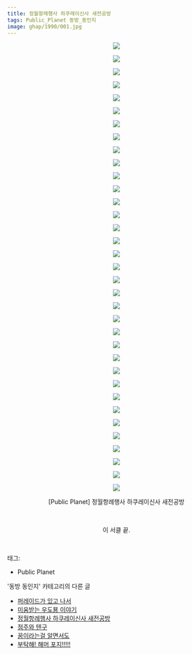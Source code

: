 ```yaml
---
title: 정월항례행사 하쿠레이신사 새전공방
tags: Public_Planet 동방_동인지
image: ghap/1990/001.jpg
---
```

<div class="article">
<p style="text-align: center; clear: none; float: none;"><img src="{{ site.nasurl }}/ghap/1990/001.jpg"/></p>
<p style="text-align: center; clear: none; float: none;"><img src="{{ site.nasurl }}/ghap/1990/002.jpg"/></p>
<p style="text-align: center; clear: none; float: none;"><img src="{{ site.nasurl }}/ghap/1990/003.jpg"/></p>
<p style="text-align: center; clear: none; float: none;"><img src="{{ site.nasurl }}/ghap/1990/004.jpg"/></p>
<p style="text-align: center; clear: none; float: none;"><img src="{{ site.nasurl }}/ghap/1990/005.jpg"/></p>
<p style="text-align: center; clear: none; float: none;"><img src="{{ site.nasurl }}/ghap/1990/006.jpg"/></p>
<p style="text-align: center; clear: none; float: none;"><img src="{{ site.nasurl }}/ghap/1990/007.jpg"/></p>
<p style="text-align: center; clear: none; float: none;"><img src="{{ site.nasurl }}/ghap/1990/008.jpg"/></p>
<p style="text-align: center; clear: none; float: none;"><img src="{{ site.nasurl }}/ghap/1990/009.jpg"/></p>
<p style="text-align: center; clear: none; float: none;"><img src="{{ site.nasurl }}/ghap/1990/010.jpg"/></p>
<p style="text-align: center; clear: none; float: none;"><img src="{{ site.nasurl }}/ghap/1990/011.jpg"/></p>
<p style="text-align: center; clear: none; float: none;"><img src="{{ site.nasurl }}/ghap/1990/012.jpg"/></p>
<p style="text-align: center; clear: none; float: none;"><img src="{{ site.nasurl }}/ghap/1990/013.jpg"/></p>
<p style="text-align: center; clear: none; float: none;"><img src="{{ site.nasurl }}/ghap/1990/014.jpg"/></p>
<p style="text-align: center; clear: none; float: none;"><img src="{{ site.nasurl }}/ghap/1990/015.jpg"/></p>
<p style="text-align: center; clear: none; float: none;"><img src="{{ site.nasurl }}/ghap/1990/016.jpg"/></p>
<p style="text-align: center; clear: none; float: none;"><img src="{{ site.nasurl }}/ghap/1990/017.jpg"/></p>
<p style="text-align: center; clear: none; float: none;"><img src="{{ site.nasurl }}/ghap/1990/018.jpg"/></p>
<p style="text-align: center; clear: none; float: none;"><img src="{{ site.nasurl }}/ghap/1990/019.jpg"/></p>
<p style="text-align: center; clear: none; float: none;"><img src="{{ site.nasurl }}/ghap/1990/020.jpg"/></p>
<p style="text-align: center; clear: none; float: none;"><img src="{{ site.nasurl }}/ghap/1990/021.jpg"/></p>
<p style="text-align: center; clear: none; float: none;"><img src="{{ site.nasurl }}/ghap/1990/022.jpg"/></p>
<p style="text-align: center; clear: none; float: none;"><img src="{{ site.nasurl }}/ghap/1990/023.jpg"/></p>
<p style="text-align: center; clear: none; float: none;"><img src="{{ site.nasurl }}/ghap/1990/024.jpg"/></p>
<p style="text-align: center; clear: none; float: none;"><img src="{{ site.nasurl }}/ghap/1990/025.jpg"/></p>
<p style="text-align: center; clear: none; float: none;"><img src="{{ site.nasurl }}/ghap/1990/026.jpg"/></p>
<p style="text-align: center; clear: none; float: none;"><img src="{{ site.nasurl }}/ghap/1990/027.jpg"/></p>
<p style="text-align: center; clear: none; float: none;"><img src="{{ site.nasurl }}/ghap/1990/028.jpg"/></p>
<p style="text-align: center; clear: none; float: none;"><img src="{{ site.nasurl }}/ghap/1990/029.jpg"/></p>
<p style="text-align: center; clear: none; float: none;"><img src="{{ site.nasurl }}/ghap/1990/030.jpg"/></p>
<p style="text-align: center; clear: none; float: none;"><img src="{{ site.nasurl }}/ghap/1990/031.jpg"/></p>
<p style="text-align: center; clear: none; float: none;"><img src="{{ site.nasurl }}/ghap/1990/032.jpg"/></p>
<p style="text-align: center; clear: none; float: none;"><img src="{{ site.nasurl }}/ghap/1990/033.jpg"/></p>
<p style="text-align: center; clear: none; float: none;"><img src="{{ site.nasurl }}/ghap/1990/034.jpg"/></p>
<p style="text-align: center; clear: none; float: none;"><img src="{{ site.nasurl }}/ghap/1990/035.jpg"/></p>
<p style="text-align: center; clear: none; float: none;">[Public Planet] 정월항례행사 하쿠레이신사 새전공방</p>
<p style="text-align: center; clear: none; float: none;"><br/></p>
<p style="text-align: center; clear: none; float: none;">이 서클 끝.</p>
<p><br/></p>
</div><div class="tagTrail">
<p>태그: </p>
<ul>
<li>Public Planet</li>
</ul>
</div><div class="another">
<p>'동방 동인지' 카테고리의 다른 글</p>
<ul>
<li><a href="/2016-09-04-ghap_1993">퍼레이드가 있고 나서</a></li>
<li><a href="/2016-09-04-ghap_1991">미움받는 우도묭 이야기</a></li>
<li><a href="/2016-09-04-ghap_1990">정월항례행사 하쿠레이신사 새전공방</a></li>
<li><a href="/2016-09-04-ghap_1989">점주와 텐구</a></li>
<li><a href="/2016-09-04-ghap_1987">꿈이라는걸 알면서도</a></li>
<li><a href="/2016-09-04-ghap_1986">부탁해! 해머 포지!!!!!</a></li>
</ul>
</div><div class="cb_module cb_fluid">
<div class="cb_wrt cb_profile">
</div><!-- commentList close -->
</div>